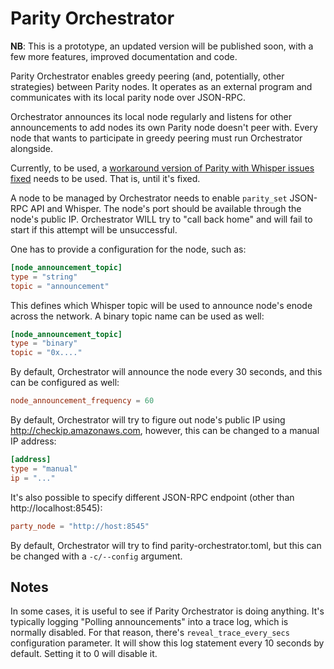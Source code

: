 # Parity Orchestrator

**NB**: This is a prototype, an updated version will be published soon, with a few
more features, improved documentation and code.

Parity Orchestrator enables greedy peering (and, potentially, other strategies)
between Parity nodes. It operates as an external program and communicates
with its local parity node over JSON-RPC.

Orchestrator announces its local node regularly and listens for other announcements
to add nodes its own Parity node doesn't peer with. Every node that wants to participate
in greedy peering must run Orchestrator alongside.

Currently, to be used, a [workaround version of Parity with Whisper issues fixed](https://github.com/poanetwork/parity/tree/disable-parity-whisper-extensions)
needs to be used. That is, until it's fixed.

A node to be managed by Orchestrator needs to enable `parity_set` JSON-RPC API and Whisper. The node's port should be available through
the node's public IP. Orchestrator WILL try to "call back home" and will fail to start if this attempt will be unsuccessful.

One has to provide a configuration for the node, such as:

```toml
[node_announcement_topic]
type = "string"
topic = "announcement"
```

This defines which Whisper topic will be used to announce node's enode across the network. A binary
topic name can be used as well:

```toml
[node_announcement_topic]
type = "binary"
topic = "0x...."
```

By default, Orchestrator will announce the node every 30 seconds, and this can be configured as well:

```toml
node_announcement_frequency = 60
```

By default, Orchestrator will try to figure out node's public IP using http://checkip.amazonaws.com, however,
this can be changed to a manual IP address:

```toml
[address]
type = "manual"
ip = "..."
```

It's also possible to specify different JSON-RPC endpoint (other than http://localhost:8545):

```toml
party_node = "http://host:8545"
```

By default, Orchestrator will try to find parity-orchestrator.toml, but this can be changed with a `-c/--config` argument.

## Notes

In some cases, it is useful to see if Parity Orchestrator is doing anything. It's typically logging
"Polling announcements" into a trace log, which is normally disabled. For that reason, there's `reveal_trace_every_secs`
configuration parameter. It will show this log statement every 10 seconds by default. Setting it to 0 will disable it.
